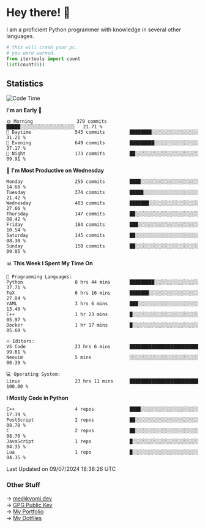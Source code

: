 # Hey there! 👋

I am a proficient Python programmer with knowledge in several other languages.

```py
# this will crash your pc.
# you were warned.
from itertools import count
list(count(0))
```

## Statistics
<!--START_SECTION:waka-->
![Code Time](http://img.shields.io/badge/Code%20Time-1%2C479%20hrs%2017%20mins-blue)

**I'm an Early 🐤** 

```text
🌞 Morning                379 commits         █████░░░░░░░░░░░░░░░░░░░░   21.71 % 
🌆 Daytime                545 commits         ████████░░░░░░░░░░░░░░░░░   31.21 % 
🌃 Evening                649 commits         █████████░░░░░░░░░░░░░░░░   37.17 % 
🌙 Night                  173 commits         ██░░░░░░░░░░░░░░░░░░░░░░░   09.91 % 
```
📅 **I'm Most Productive on Wednesday** 

```text
Monday                   255 commits         ████░░░░░░░░░░░░░░░░░░░░░   14.60 % 
Tuesday                  374 commits         █████░░░░░░░░░░░░░░░░░░░░   21.42 % 
Wednesday                483 commits         ███████░░░░░░░░░░░░░░░░░░   27.66 % 
Thursday                 147 commits         ██░░░░░░░░░░░░░░░░░░░░░░░   08.42 % 
Friday                   184 commits         ███░░░░░░░░░░░░░░░░░░░░░░   10.54 % 
Saturday                 145 commits         ██░░░░░░░░░░░░░░░░░░░░░░░   08.30 % 
Sunday                   158 commits         ██░░░░░░░░░░░░░░░░░░░░░░░   09.05 % 
```


📊 **This Week I Spent My Time On** 

```text
💬 Programming Languages: 
Python                   8 hrs 44 mins       █████████░░░░░░░░░░░░░░░░   37.71 % 
TeX                      6 hrs 16 mins       ███████░░░░░░░░░░░░░░░░░░   27.04 % 
YAML                     3 hrs 6 mins        ███░░░░░░░░░░░░░░░░░░░░░░   13.40 % 
C++                      1 hr 23 mins        █░░░░░░░░░░░░░░░░░░░░░░░░   05.97 % 
Docker                   1 hr 17 mins        █░░░░░░░░░░░░░░░░░░░░░░░░   05.60 % 

🔥 Editors: 
VS Code                  23 hrs 6 mins       █████████████████████████   99.61 % 
Neovim                   5 mins              ░░░░░░░░░░░░░░░░░░░░░░░░░   00.39 % 

💻 Operating System: 
Linux                    23 hrs 11 mins      █████████████████████████   100.00 % 
```

**I Mostly Code in Python** 

```text
C++                      4 repos             ████░░░░░░░░░░░░░░░░░░░░░   17.39 % 
PostScript               2 repos             ██░░░░░░░░░░░░░░░░░░░░░░░   08.70 % 
C                        2 repos             ██░░░░░░░░░░░░░░░░░░░░░░░   08.70 % 
JavaScript               1 repo              █░░░░░░░░░░░░░░░░░░░░░░░░   04.35 % 
Lua                      1 repo              █░░░░░░░░░░░░░░░░░░░░░░░░   04.35 % 
```




 Last Updated on 09/07/2024 18:38:26 UTC
<!--END_SECTION:waka-->

### Other Stuff

→ [me@kyomi.dev](mailto:me@kyomi.dev)\
→ [GPG Public Key](https://github.com/bitterteriyaki.gpg)\
→ [My Portfolio](https://kyomi.dev)\
→ [My Dotfiles](https://github.com/bitterteriyaki/dotfiles)
